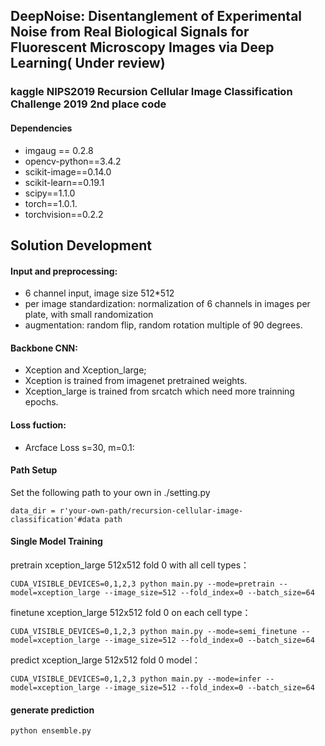 ## DeepNoise: Disentanglement of Experimental Noise from Real Biological Signals for Fluorescent Microscopy Images via Deep Learning( Under review)

### kaggle NIPS2019 Recursion Cellular Image Classification Challenge 2019 2nd place code

#### Dependencies
- imgaug == 0.2.8
- opencv-python==3.4.2
- scikit-image==0.14.0
- scikit-learn==0.19.1
- scipy==1.1.0
- torch==1.0.1.
- torchvision==0.2.2

## Solution Development

#### Input and preprocessing:
- 6 channel input, image size 512*512
- per image standardization: normalization of 6 channels in images per plate, with small randomization
- augmentation: random flip, random rotation multiple of 90 degrees.

#### Backbone CNN:
- Xception and Xception_large;
- Xception is trained from imagenet pretrained weights.
- Xception_large is trained from srcatch which need more trainning epochs.

#### Loss fuction:
- Arcface Loss s=30, m=0.1: 


#### Path Setup
Set the following path to your own in ./setting.py
```
data_dir = r'your-own-path/recursion-cellular-image-classification'#data path
```

#### Single Model Training
pretrain xception_large 512x512 fold 0 with all cell types：
```
CUDA_VISIBLE_DEVICES=0,1,2,3 python main.py --mode=pretrain --model=xception_large --image_size=512 --fold_index=0 --batch_size=64
```

finetune xception_large 512x512 fold 0 on each cell type：
```
CUDA_VISIBLE_DEVICES=0,1,2,3 python main.py --mode=semi_finetune --model=xception_large --image_size=512 --fold_index=0 --batch_size=64
```

predict xception_large 512x512 fold 0 model：
```
CUDA_VISIBLE_DEVICES=0,1,2,3 python main.py --mode=infer --model=xception_large --image_size=512 --fold_index=0 --batch_size=64
```

#### generate prediction

```
python ensemble.py
```




















